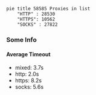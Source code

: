 
```mermaid
pie title 58585 Proxies in list
    "HTTP" : 28530
    "HTTPS": 10562
    "SOCKS" : 27822
```

### Some Info
#### Average Timeout

- mixed: 3.7s
- http: 2.0s
- https: 8.2s
- socks: 5.6s